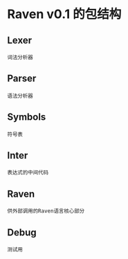﻿Raven v0.1 的包结构  
===================
  
Lexer
-----
	词法分析器  
	
Parser
------  
	语法分析器  
	  
Symbols
-------  
	符号表  
	  
Inter
----- 
	表达式的中间代码  
	  
Raven
-----
	供外部调用的Raven语言核心部分  

Debug
-----
	测试用  


